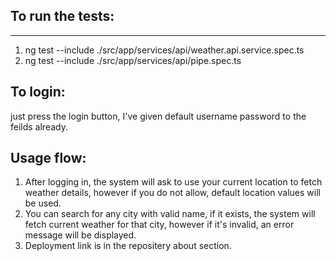 <h2>To run the tests:</h2>
<hr>

<ol>
  <li>
    ng test --include ./src/app/services/api/weather.api.service.spec.ts
  </li>
  <li>
  ng test --include ./src/app/services/api/pipe.spec.ts
</li> 
</ol>


<h2>To login:</h2>
just press the login button, I've given default username password to the feilds already.
<h2>Usage flow:</h2>
<ol>
<li> 
After logging in, the system will ask to use your current location to fetch weather details, however if you do not allow, default location values will be used.
</li>
<li>
You can search for any city with valid name, if it exists, the system will fetch current weather for that city, however if it's invalid, an error message will be displayed.
</li>
<li>
Deployment link is in the repositery about section.
</li>
</ol>
